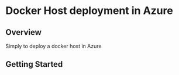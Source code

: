 # Docker Host deployment in Azure

## Overview
Simply to deploy a docker host in Azure

## Getting Started


